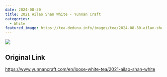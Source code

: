 ```yaml
---
date: 2024-08-30
title: 2021 Ailao Shan White - Yunnan Craft
categories:
  - White
featured_image: https://tea.dedunu.info/images/tea/2024-08-30-ailao-shan-white-1.jpeg
---
```


![](https://tea.dedunu.info/images/tea/2024-08-30-ailao-shan-white-2.jpeg)

## Original Link

<https://www.yunnancraft.com/en/loose-white-tea/2021-ailao-shan-white>